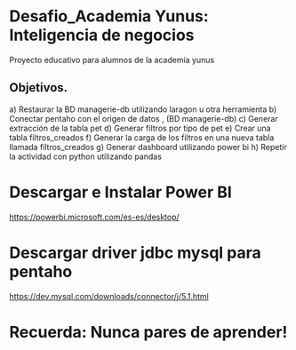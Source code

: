 # Desafio_Academia Yunus: Inteligencia de negocios

Proyecto educativo para alumnos de la academia yunus

## Objetivos.

a) Restaurar la BD managerie-db utilizando laragon u otra herramienta
b) Conectar pentaho con el origen de datos , (BD managerie-db)
c) Generar extracción de la tabla pet
d) Generar filtros por tipo de pet
e) Crear una tabla filtros_creados
f) Generar la carga de los filtros en una nueva tabla llamada filtros_creados
g) Generar dashboard utilizando power bi
h) Repetir la actividad con python utilizando pandas




# Descargar e Instalar Power BI

https://powerbi.microsoft.com/es-es/desktop/


# Descargar driver jdbc mysql para pentaho

https://dev.mysql.com/downloads/connector/j/5.1.html




# Recuerda: Nunca pares de aprender!





